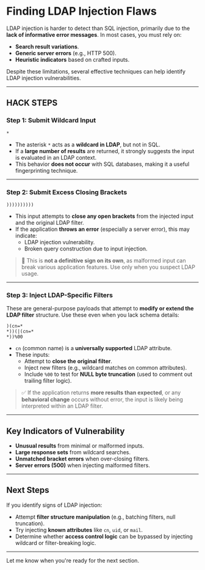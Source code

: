 # Finding LDAP Injection Flaws

LDAP injection is harder to detect than SQL injection, primarily due to the **lack of informative error messages**. In most cases, you must rely on:

* **Search result variations**.
* **Generic server errors** (e.g., HTTP 500).
* **Heuristic indicators** based on crafted inputs.

Despite these limitations, several effective techniques can help identify LDAP injection vulnerabilities.

---

## **HACK STEPS**

### **Step 1: Submit Wildcard Input**

```text
*
```

* The asterisk `*` acts as a **wildcard in LDAP**, but not in SQL.
* If a **large number of results** are returned, it strongly suggests the input is evaluated in an LDAP context.
* This behavior **does not occur** with SQL databases, making it a useful fingerprinting technique.

---

### **Step 2: Submit Excess Closing Brackets**

```text
))))))))))
```

* This input attempts to **close any open brackets** from the injected input and the original LDAP filter.
* If the application **throws an error** (especially a server error), this may indicate:
  * LDAP injection vulnerability.
  * Broken query construction due to input injection.

> 🔎 This is **not a definitive sign on its own**, as malformed input can break various application features. Use only when you suspect LDAP usage.

---

### **Step 3: Inject LDAP-Specific Filters**

These are general-purpose payloads that attempt to **modify or extend the LDAP filter** structure. Use these even when you lack schema details:

```text
)(cn=*
*))(|(cn=*
*))%00
```

* `cn` (common name) is a **universally supported** LDAP attribute.
* These inputs:
  * Attempt to **close the original filter**.
  * Inject new filters (e.g., wildcard matches on common attributes).
  * Include `%00` to test for **NULL byte truncation** (used to comment out trailing filter logic).

> ✅ If the application returns **more results than expected**, or any **behavioral change** occurs without error, the input is likely being interpreted within an LDAP filter.

---

## **Key Indicators of Vulnerability**

* **Unusual results** from minimal or malformed inputs.
* **Large response sets** from wildcard searches.
* **Unmatched bracket errors** when over-closing filters.
* **Server errors (500)** when injecting malformed filters.

---

## **Next Steps**

If you identify signs of LDAP injection:
* Attempt **filter structure manipulation** (e.g., batching filters, null truncation).
* Try injecting **known attributes** like `cn`, `uid`, or `mail`.
* Determine whether **access control logic** can be bypassed by injecting wildcard or filter-breaking logic.

---

Let me know when you're ready for the next section.
